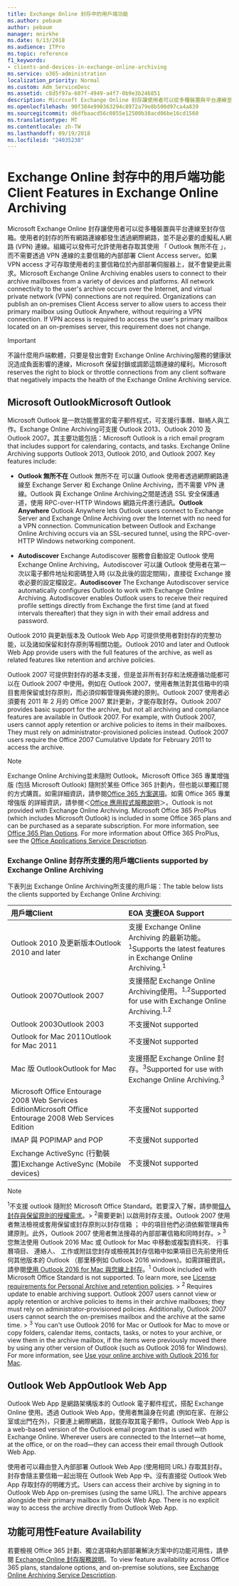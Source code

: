 ```yaml
---
title: Exchange Online 封存中的用戶端功能
ms.author: pebaum
author: pebaum
manager: mnirkhe
ms.date: 6/13/2018
ms.audience: ITPro
ms.topic: reference
f1_keywords:
- clients-and-devices-in-exchange-online-archiving
ms.service: o365-administration
localization_priority: Normal
ms.custom: Adm_ServiceDesc
ms.assetid: c8d5f97a-607f-4949-a4f7-0b9e3b246851
description: Microsoft Exchange Online 封存讓使用者可以從多種裝置與平台連線至封存信箱。使用者的封存的所有網路連線都發生透過網際網路，並不是必要的虛擬私人網路 (VPN) 連線。組織可以發佈可允許使用者存取其使用 「 Outlook 無所不在 」，而不需要透過 VPN 連線的主要信箱的內部部署 Client Access server。如果 VPN access 才可存取使用者的主要信箱位於內部部署伺服器上，就不會變更此需求。
ms.openlocfilehash: 90f384e990363294c8972a79e8b500d97ca4a839
ms.sourcegitcommit: d6dfbaacd56c0855e12500b38acd06be16cd1560
ms.translationtype: MT
ms.contentlocale: zh-TW
ms.lasthandoff: 09/19/2018
ms.locfileid: "24035238"
---
```

# <a name="client-features-in-exchange-online-archiving"></a><span data-ttu-id="645e9-106">Exchange Online 封存中的用戶端功能</span><span class="sxs-lookup"><span data-stu-id="645e9-106">Client Features in Exchange Online Archiving</span></span>

<span data-ttu-id="645e9-p102">Microsoft Exchange Online 封存讓使用者可以從多種裝置與平台連線至封存信箱。使用者的封存的所有網路連線都發生透過網際網路，並不是必要的虛擬私人網路 (VPN) 連線。組織可以發佈可允許使用者存取其使用 「 Outlook 無所不在 」，而不需要透過 VPN 連線的主要信箱的內部部署 Client Access server。如果 VPN access 才可存取使用者的主要信箱位於內部部署伺服器上，就不會變更此需求。</span><span class="sxs-lookup"><span data-stu-id="645e9-p102">Microsoft Exchange Online Archiving enables users to connect to their archive mailboxes from a variety of devices and platforms. All network connectivity to the user's archive occurs over the Internet, and virtual private network (VPN) connections are not required. Organizations can publish an on-premises Client Access server to allow users to access their primary mailbox using Outlook Anywhere, without requiring a VPN connection. If VPN access is required to access the user's primary mailbox located on an on-premises server, this requirement does not change.</span></span>
  
> [!IMPORTANT]
> <span data-ttu-id="645e9-111">不論什麼用戶端軟體，只要是發出會對 Exchange Online Archiving服務的健康狀況造成負面影響的連線，Microsoft 保留封鎖或調節這類連線的權利。</span><span class="sxs-lookup"><span data-stu-id="645e9-111">Microsoft reserves the right to block or throttle connections from any client software that negatively impacts the health of the Exchange Online Archiving service.</span></span> 
  
## <a name="microsoft-outlook"></a><span data-ttu-id="645e9-112">Microsoft Outlook</span><span class="sxs-lookup"><span data-stu-id="645e9-112">Microsoft Outlook</span></span>

<span data-ttu-id="645e9-p103">Microsoft Outlook 是一款功能豐富的電子郵件程式，可支援行事曆、聯絡人與工作。Exchange Online Archiving可支援 Outlook 2013、Outlook 2010 及 Outlook 2007。其主要功能包括：</span><span class="sxs-lookup"><span data-stu-id="645e9-p103">Microsoft Outlook is a rich email program that includes support for calendaring, contacts, and tasks. Exchange Online Archiving supports Outlook 2013, Outlook 2010, and Outlook 2007. Key features include:</span></span>
  
- <span data-ttu-id="645e9-p104">**Outlook 無所不在** Outlook 無所不在 可以讓 Outlook 使用者透過網際網路連線至 Exchange Server 和 Exchange Online Archiving，而不需要 VPN 連線。Outlook 與 Exchange Online Archiving之間是透過 SSL 安全保護通道，使用 RPC-over-HTTP Windows 網路元件進行通訊。</span><span class="sxs-lookup"><span data-stu-id="645e9-p104">**Outlook Anywhere** Outlook Anywhere lets Outlook users connect to Exchange Server and Exchange Online Archiving over the Internet with no need for a VPN connection. Communication between Outlook and Exchange Online Archiving occurs via an SSL-secured tunnel, using the RPC-over-HTTP Windows networking component.</span></span> 
    
- <span data-ttu-id="645e9-p105">**Autodiscover** Exchange Autodiscover 服務會自動設定 Outlook 使用Exchange Online Archiving。Autodiscover 可以讓 Outlook 使用者在第一次以電子郵件地址和密碼登入時 (以及此後的固定間隔)，直接從 Exchange 接收必要的設定檔設定。</span><span class="sxs-lookup"><span data-stu-id="645e9-p105">**Autodiscover** The Exchange Autodiscover service automatically configures Outlook to work with Exchange Online Archiving. Autodiscover enables Outlook users to receive their required profile settings directly from Exchange the first time (and at fixed intervals thereafter) that they sign in with their email address and password.</span></span> 
    
<span data-ttu-id="645e9-120">Outlook 2010 與更新版本及 Outlook Web App 可提供使用者對封存的完整功能，以及諸如保留和封存原則等相關功能。</span><span class="sxs-lookup"><span data-stu-id="645e9-120">Outlook 2010 and later and Outlook Web App provide users with the full features of the archive, as well as related features like retention and archive policies.</span></span>
  
<span data-ttu-id="645e9-p106">Outlook 2007 可提供對封存的基本支援，但是並非所有封存和法規遵循功能都可以在 Outlook 2007 中使用。例如在 Outlook 2007，使用者無法對其信箱中的項目套用保留或封存原則，而必須仰賴管理員佈建的原則。Outlook 2007 使用者必須要有 2011 年 2 月的 Office 2007 累計更新，才能存取封存。</span><span class="sxs-lookup"><span data-stu-id="645e9-p106">Outlook 2007 provides basic support for the archive, but not all archiving and compliance features are available in Outlook 2007. For example, with Outlook 2007, users cannot apply retention or archive policies to items in their mailboxes. They must rely on administrator-provisioned policies instead. Outlook 2007 users require the Office 2007 Cumulative Update for February 2011 to access the archive.</span></span>
  
> [!NOTE]
> <span data-ttu-id="645e9-p107">Exchange Online Archiving並未隨附 Outlook。Microsoft Office 365 專業增強版 (包括 Microsoft Outlook) 隨附於某些 Office 365 計劃內，但也能以單獨訂閱的方式購買。如需詳細資訊，請參閱[Office 365 方案選項](../office-365-platform-service-description/office-365-plan-options.md)。如需 Office 365 專業增強版 的詳細資訊，請參閱＜[Office 應用程式服務說明](../office-applications-service-description/office-applications-service-description.md)＞。</span><span class="sxs-lookup"><span data-stu-id="645e9-p107">Outlook is not provided with Exchange Online Archiving. Microsoft Office 365 ProPlus (which includes Microsoft Outlook) is included in some Office 365 plans and can be purchased as a separate subscription. For more information, see [Office 365 Plan Options](../office-365-platform-service-description/office-365-plan-options.md). For more information about Office 365 ProPlus, see the [Office Applications Service Description](../office-applications-service-description/office-applications-service-description.md).</span></span> 
  
### <a name="clients-supported-by-exchange-online-archiving"></a><span data-ttu-id="645e9-129">Exchange Online 封存所支援的用戶端</span><span class="sxs-lookup"><span data-stu-id="645e9-129">Clients supported by Exchange Online Archiving</span></span>

<span data-ttu-id="645e9-130">下表列出 Exchange Online Archiving所支援的用戶端：</span><span class="sxs-lookup"><span data-stu-id="645e9-130">The table below lists the clients supported by Exchange Online Archiving:</span></span>
  
|<span data-ttu-id="645e9-131">**用戶端**</span><span class="sxs-lookup"><span data-stu-id="645e9-131">**Client**</span></span>|<span data-ttu-id="645e9-132">**EOA 支援**</span><span class="sxs-lookup"><span data-stu-id="645e9-132">**EOA Support**</span></span>|
|:-----|:-----|
|<span data-ttu-id="645e9-133">Outlook 2010 及更新版本</span><span class="sxs-lookup"><span data-stu-id="645e9-133">Outlook 2010 and later</span></span>  <br/> |<span data-ttu-id="645e9-134">支援 Exchange Online Archiving 的最新功能。<sup>1</sup></span><span class="sxs-lookup"><span data-stu-id="645e9-134">Supports the latest features in Exchange Online Archiving.<sup>1</sup></span></span> <br/> |
|<span data-ttu-id="645e9-135">Outlook 2007</span><span class="sxs-lookup"><span data-stu-id="645e9-135">Outlook 2007</span></span>  <br/> |<span data-ttu-id="645e9-136">支援搭配 Exchange Online Archiving使用。<sup>1,2</sup></span><span class="sxs-lookup"><span data-stu-id="645e9-136">Supported for use with Exchange Online Archiving.<sup>1,2</sup></span></span> <br/> |
|<span data-ttu-id="645e9-137">Outlook 2003</span><span class="sxs-lookup"><span data-stu-id="645e9-137">Outlook 2003</span></span>  <br/> |<span data-ttu-id="645e9-138">不支援</span><span class="sxs-lookup"><span data-stu-id="645e9-138">Not supported</span></span>  <br/> |
|<span data-ttu-id="645e9-139">Outlook for Mac 2011</span><span class="sxs-lookup"><span data-stu-id="645e9-139">Outlook for Mac 2011</span></span>  <br/> |<span data-ttu-id="645e9-140">不支援</span><span class="sxs-lookup"><span data-stu-id="645e9-140">Not supported</span></span>  <br/> |
|<span data-ttu-id="645e9-141">Mac 版 Outlook</span><span class="sxs-lookup"><span data-stu-id="645e9-141">Outlook for Mac</span></span>  <br/> |<span data-ttu-id="645e9-142">支援搭配 Exchange Online 封存。<sup>3</sup></span><span class="sxs-lookup"><span data-stu-id="645e9-142">Supported for use with Exchange Online Archiving.<sup>3</sup></span></span> <br/> |
|<span data-ttu-id="645e9-143">Microsoft Office Entourage 2008 Web Services Edition</span><span class="sxs-lookup"><span data-stu-id="645e9-143">Microsoft Office Entourage 2008 Web Services Edition</span></span>  <br/> |<span data-ttu-id="645e9-144">不支援</span><span class="sxs-lookup"><span data-stu-id="645e9-144">Not supported</span></span>  <br/> |
|<span data-ttu-id="645e9-145">IMAP 與 POP</span><span class="sxs-lookup"><span data-stu-id="645e9-145">IMAP and POP</span></span>  <br/> |<span data-ttu-id="645e9-146">不支援</span><span class="sxs-lookup"><span data-stu-id="645e9-146">Not supported</span></span>  <br/> |
|<span data-ttu-id="645e9-147">Exchange ActiveSync (行動裝置)</span><span class="sxs-lookup"><span data-stu-id="645e9-147">Exchange ActiveSync (Mobile devices)</span></span>  <br/> |<span data-ttu-id="645e9-148">不支援</span><span class="sxs-lookup"><span data-stu-id="645e9-148">Not supported</span></span>  <br/> |
   
> [!NOTE]
> <span data-ttu-id="645e9-p108"><sup>1</sup>不支援 outlook 隨附於 Microsoft Office Standard。若要深入了解，請參閱[個人封存與保留原則的授權需求](https://go.microsoft.com/fwlink/?LinkId=389396)。> <sup>2</sup>需要更新] 以啟用封存支援。Outlook 2007 使用者無法檢視或套用保留或封存原則以封存信箱 ； 中的項目他們必須依賴管理員佈建原則。此外，Outlook 2007 使用者無法搜尋的內部部署信箱和同時封存。> <sup>3</sup>您無法使用 Outlook 2016 Mac 或 Outlook for Mac 中移動或複製資料夾、 行事曆項目、 連絡人、 工作或附註您封存或檢視其封存信箱中如果項目已先前使用任何其他版本的 Outlook （那里移例如 Outlook 2016 windows)。如需詳細資訊，請參閱[使用 Outlook 2016 for Mac 與您線上封存](https://support.office.com/en-us/article/Use-your-online-archive-with-Outlook-2016-for-Mac-45b8439c-2982-4b6b-9097-eed71dbfe238)。</span><span class="sxs-lookup"><span data-stu-id="645e9-p108"><sup>1</sup> Outlook included with Microsoft Office Standard is not supported. To learn more, see [License requirements for Personal Archive and retention policies](https://go.microsoft.com/fwlink/?LinkId=389396). > <sup>2</sup> Requires update to enable archiving support. Outlook 2007 users cannot view or apply retention or archive policies to items in their archive mailboxes; they must rely on administrator-provisioned policies. Additionally, Outlook 2007 users cannot search the on-premises mailbox and the archive at the same time. > <sup>3</sup> You can't use Outlook 2016 for Mac or Outlook for Mac to move or copy folders, calendar items, contacts, tasks, or notes to your archive, or view them in the archive mailbox, if the items were previously moved there by using any other version of Outlook (such as Outlook 2016 for Windows). For more information, see [Use your online archive with Outlook 2016 for Mac](https://support.office.com/en-us/article/Use-your-online-archive-with-Outlook-2016-for-Mac-45b8439c-2982-4b6b-9097-eed71dbfe238).</span></span> 
  
## <a name="outlook-web-app"></a><span data-ttu-id="645e9-156">Outlook Web App</span><span class="sxs-lookup"><span data-stu-id="645e9-156">Outlook Web App</span></span>

<span data-ttu-id="645e9-p109">Outlook Web App 是網路架構版本的 Outlook 電子郵件程式，搭配 Exchange Online 使用。透過 Outlook Web App，使用者無論身在何處 (例如在家、在辦公室或出門在外)，只要連上網際網路，就能存取其電子郵件。</span><span class="sxs-lookup"><span data-stu-id="645e9-p109">Outlook Web App is a web-based version of the Outlook email program that is used with Exchange Online. Wherever users are connected to the Internet—at home, at the office, or on the road—they can access their email through Outlook Web App.</span></span>
  
<span data-ttu-id="645e9-p110">使用者可以藉由登入內部部署 Outlook Web App (使用相同 URL) 存取其封存。封存會隨主要信箱一起出現在 Outlook Web App 中。沒有直接從 Outlook Web App 存取封存的明確方式。</span><span class="sxs-lookup"><span data-stu-id="645e9-p110">Users can access their archive by signing in to Outlook Web App on-premises (using the same URL). The archive appears alongside their primary mailbox in Outlook Web App. There is no explicit way to access the archive directly from Outlook Web App.</span></span>
  
## <a name="feature-availability"></a><span data-ttu-id="645e9-162">功能可用性</span><span class="sxs-lookup"><span data-stu-id="645e9-162">Feature Availability</span></span>

<span data-ttu-id="645e9-163">若要檢視 Office 365 計劃、獨立選項和內部部署解決方案中的功能可用性，請參閱 [Exchange Online 封存服務說明](exchange-online-archiving-service-description.md)。</span><span class="sxs-lookup"><span data-stu-id="645e9-163">To view feature availability across Office 365 plans, standalone options, and on-premise solutions, see [Exchange Online Archiving Service Description](exchange-online-archiving-service-description.md).</span></span>
  

